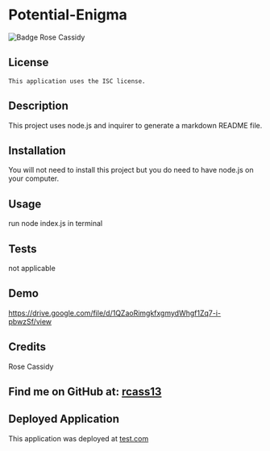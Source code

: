 # Potential-Enigma
![Badge](https://img.shields.io/badge/License-ISC-blue.svg)
Rose Cassidy
## License
    This application uses the ISC license.

## Description 
This project uses node.js and inquirer to generate a markdown README file. 

## Installation
You will not need to install this project but you do need to have node.js on your computer. 

## Usage 
run node index.js in terminal

## Tests 
not applicable

## Demo
https://drive.google.com/file/d/1QZaoRimgkfxgmydWhgf1Zq7-i-pbwzSf/view 

## Credits
Rose Cassidy

## Find me on GitHub at: [rcass13](https://www.github.com/rcass13)

## Deployed Application 
This application was deployed at [test.com](test.com)
